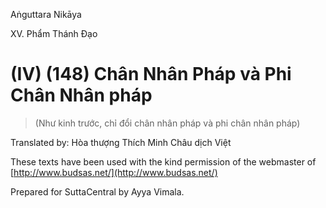 Aṅguttara Nikāya

XV. Phẩm Thánh Ðạo

# (IV) (148) Chân Nhân Pháp và Phi Chân Nhân pháp

> (Như kinh trước, chỉ đổi chân nhân pháp và phi chân nhân pháp)

Translated by: Hòa thượng Thích Minh Châu dịch Việt

These texts have been used with the kind permission of the webmaster of [http://www.budsas.net/](http://www.budsas.net/)

Prepared for SuttaCentral by Ayya Vimala.